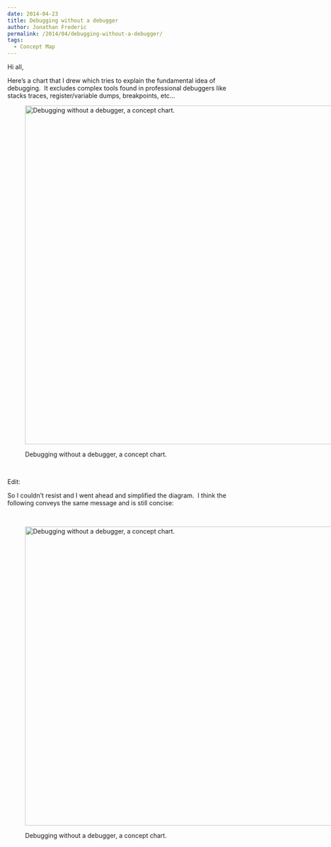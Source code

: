 ```yaml
---
date: 2014-04-23
title: Debugging without a debugger
author: Jonathan Frederic
permalink: /2014/04/debugging-without-a-debugger/
tags:
  - Concept Map
---
```

Hi all,

Here&#8217;s a chart that I drew which tries to explain the fundamental idea of debugging.  It excludes complex tools found in professional debuggers like stacks traces, register/variable dumps, breakpoints, etc&#8230;<figure id="attachment_6709" style="width: 707px;" class="wp-caption aligncenter">

[<img class="size-large wp-image-6709" alt="Debugging without a debugger, a concept chart." src="http://teaching.software-carpentry.org/wp-content/uploads/2014/04/swc_chart-945x1024.jpg" width="707" height="766" />][1]<figcaption class="wp-caption-text">Debugging without a debugger, a concept chart.</figcaption></figure> 
&nbsp;

Edit:

So I couldn&#8217;t resist and I went ahead and simplified the diagram.  I think the following conveys the same message and is still concise:

&nbsp;<figure id="attachment_6715" style="width: 707px;" class="wp-caption aligncenter">

[<img class="size-large wp-image-6715" alt="Debugging without a debugger, a concept chart." src="http://teaching.software-carpentry.org/wp-content/uploads/2014/04/swc_chart_2-1024x980.jpg" width="707" height="676" />][2]<figcaption class="wp-caption-text">Debugging without a debugger, a concept chart.</figcaption></figure>

 [1]: http://teaching.software-carpentry.org/wp-content/uploads/2014/04/swc_chart.jpg
 [2]: http://teaching.software-carpentry.org/wp-content/uploads/2014/04/swc_chart_2.jpg
